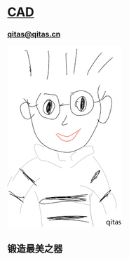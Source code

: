 # [CAD](https://github.com/qitas/CAD) 

### qitas@qitas.cn




[![sites](qitas/qitas.png)](http://www.qitas.cn)
## 锻造最美之器
